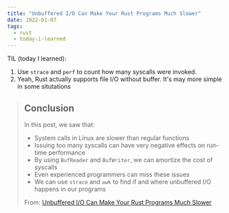 ```yaml
---
title: "Unbuffered I/O Can Make Your Rust Programs Much Slower"
date: 2022-01-07
tags:
  - rust
  - today-i-learned
---
```


TIL (today I learned):

1. Use `strace` and `perf` to count how many syscalls were invoked.
2. Yeah, Rust actually supports file I/O without buffer. It's may more simple in
   some situtations

> ## Conclusion
>
> In this post, we saw that:
>
> - System calls in Linux are slower than regular functions
> - Issuing too many syscalls can have very negative effects on run-time
>   performance
> - By using `BufReader` and `BufWriter`, we can amortize the cost of syscalls
> - Even experienced programmers can miss these issues
> - We can use `strace` and `awk` to find if and where unbuffered I/O happens in
>   our programs
>
> From:
> [Unbuffered I/O Can Make Your Rust Programs Much Slower](https://era.co/blog/unbuffered-io-slows-rust-programs)
